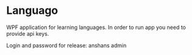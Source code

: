 # Languago

WPF application for learning languages.
In order to run app you need to provide api keys.

Login and password for release:
anshans
admin